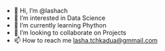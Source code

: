 - 👋 Hi, I’m @lashach
- 👀 I’m interested in Data Science
- 🌱 I’m currently learning Phython
- 💞️ I’m looking to collaborate on Projects
- 📫 How to reach me lasha.tchkadua@gmmail.com

<!---
lashach/lashach is a ✨ special ✨ repository because its `README.md` (this file) appears on your GitHub profile.
You can click the Preview link to take a look at your changes.
--->
